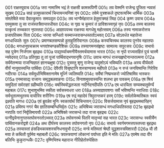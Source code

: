 001	राक्षस्युवाच
001a	जरा नामास्मि भद्रं ते राक्षसी कामरूपिणी
001c	तव वेश्मनि राजेन्द्र पूजिता न्यवसं सुखम्
002a	साहं प्रत्युपकारार्थं चिन्तयन्त्यनिशं नृप
002c	तवेमे पुत्रशकले दृष्टवत्यस्मि धार्मिक
003a	संश्लेषिते मया दैवात्कुमारः समपद्यत
003c	तव भाग्यैर्महाराज हेतुमात्रमहं त्विह
004    कृष्ण उवाच
004a	एवमुक्त्वा तु सा राजंस्तत्रैवान्तरधीयत
004c	स गृह्य च कुमारं तं प्राविशत्स्वगृहं नृपः
005a	तस्य बालस्य यत्कृत्यं तच्चकार नृपस्तदा
005c	आज्ञापयच्च राक्षस्या मागधेषु महोत्सवम्
006a	तस्य नामाकरोत्तत्र प्रजापतिसमः पिता
006c	जरया सन्धितो यस्माज्जरासन्धस्ततोऽभवत्
007a	सोऽवर्धत महातेजा मगधाधिपतेः सुतः
007c	प्रमाणबलसम्पन्नो हुताहुतिरिवानलः
008a	कस्यचित्त्वथ कालस्य पुनरेव महातपाः
008c	मगधानुपचक्राम भगवांश्चण्डकौशिकः
009a	तस्यागमनसंहृष्टः सामात्यः सपुरःसरः
009c	सभार्यः सह पुत्रेण निर्जगाम बृहद्रथः
010a	पाद्यार्घ्याचमनीयैस्तमर्चयामास भारत
010c	स नृपो राज्यसहितं पुत्रं चास्मै न्यवेदयत्
011a	प्रतिगृह्य तु तां पूजां पार्थिवाद्भगवानृषिः
011c	उवाच मागधं राजन्प्रहृष्टेनान्तरात्मना
012a	सर्वमेतन्मया राजन्विज्ञातं ज्ञानचक्षुषा
012c	पुत्रस्तु शृणु राजेन्द्र यादृशोऽयं भविष्यति
013a	अस्य वीर्यवतो वीर्यं नानुयास्यन्ति पार्थिवाः
013c	देवैरपि विसृष्टानि शस्त्राण्यस्य महीपते
013e	न रुजं जनयिष्यन्ति गिरेरिव नदीरयाः
014a	सर्वमूर्धाभिषिक्तानामेष मूर्ध्नि ज्वलिष्यति
014c	सर्वेषां निष्प्रभकरो ज्योतिषामिव भास्करः
015a	एनमासाद्य राजानः समृद्धबलवाहनाः
015c	विनाशमुपयास्यन्ति शलभा इव पावकम्
016a	एष श्रियं समुदितां सर्वराज्ञां ग्रहीष्यति
016c	वर्षास्विवोद्धतजला नदीर्नदनदीपतिः
017a	एष धारयिता सम्यक्चातुर्वर्ण्यं महाबलः
017c	शुभाशुभमिव स्फीता सर्वसस्यधरा धरा
018a	अस्याज्ञावशगाः सर्वे भविष्यन्ति नराधिपाः
018c	सर्वभूतात्मभूतस्य वायोरिव शरीरिणः
019a	एष रुद्रं महादेवं त्रिपुरान्तकरं हरम्
019c	सर्वलोकेष्वतिबलः स्वयं द्रक्ष्यति मागधः
020a	एवं ब्रुवन्नेव मुनिः स्वकार्यार्थं विचिन्तयन्
020c	विसर्जयामास नृपं बृहद्रथमथारिहन्
021a	प्रविश्य नगरं चैव ज्ञातिसम्बन्धिभिर्वृतः
021c	अभिषिच्य जरासन्धं मगधाधिपतिस्तदा
021e	बृहद्रथो नरपतिः परां निर्वृतिमाययौ
022a	अभिषिक्ते जरासन्धे तदा राजा बृहद्रथः
022c	पत्नीद्वयेनानुगतस्तपोवनरतोऽभवत्
023a	तपोवनस्थे पितरि मातृभ्यां सह भारत
023c	जरासन्धः स्ववीर्येण पार्थिवानकरोद्वशे
024a	अथ दीर्घस्य कालस्य तपोवनगतो नृपः
024c	सभार्यः स्वर्गमगमत्तपस्तप्त्वा बृहद्रथः
025a	तस्यास्तां हंसडिभकावशस्त्रनिधनावुभौ
025c	मन्त्रे मतिमतां श्रेष्ठौ युद्धशास्त्रविशारदौ
026a	यौ तौ मया ते कथितौ पूर्वमेव महाबलौ
026c	त्रयस्त्रयाणां लोकानां पर्याप्ता इति मे मतिः
027a	एवमेष तदा वीर बलिभिः कुकुरान्धकैः
027c	वृष्णिभिश्च महाराज नीतिहेतोरुपेक्षितः
